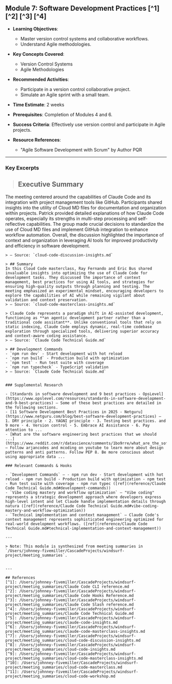 ## Module 7: Software Development Practices [^1] [^2] [^3] [^4]

- **Learning Objectives**: 
  - Master version control systems and collaborative workflows.
  - Understand Agile methodologies.

- **Key Concepts Covered**:
  - Version Control Systems
  - Agile Methodologies

- **Recommended Activities**:
  - Participate in a version control collaborative project.
  - Simulate an Agile sprint with a small team.

- **Time Estimate**: 2 weeks

- **Prerequisites**: Completion of Modules 4 and 6.

- **Success Criteria**: Effectively use version control and participate in Agile projects.

- **Resource References**: 
  - "Agile Software Development with Scrum" by Author PQR

---

### Key Excerpts

> ## Executive Summary
The meeting centered around the capabilities of Claude Code and its integration with project management tools like GitHub. Participants shared insights into the utility of Cloud MD files for documentation and organization within projects. Patrick provided detailed explanations of how Claude Code operates, especially its strengths in multi-step processing and self-reflective capabilities. The group made crucial decisions to standardize the use of Cloud MD files and implement GitHub integration to enhance workflow automation. Overall, the discussion highlighted the importance of context and organization in leveraging AI tools for improved productivity and efficiency in software development.
```
> — Source: `cloud-code-discussion-insights.md`

> ## Summary
In this Cloud Code masterclass, Ray Fernando and Eric Bus shared invaluable insights into optimizing the use of Claude Code for development tasks. They discussed the importance of context management, best practices for using AI tools, and strategies for ensuring high-quality outputs through planning and testing. The meeting emphasized an experimental mindset, encouraging developers to explore the capabilities of AI while remaining vigilant about validation and context preservation.
> — Source: `cloud-code-masterclass-insights.md`

> Claude Code represents a paradigm shift in AI-assisted development, functioning as **an agentic development partner rather than a traditional code assistant**. Unlike conventional tools that rely on static indexing, Claude Code employs dynamic, real-time codebase exploration through specialized tools, delivering superior accuracy and context-aware coding assistance.
> — Source: `Claude Code Technical Guide.md`

> ## Development Commands
- `npm run dev` - Start development with hot reload
- `npm run build` - Production build with optimization
- `npm test` - Run test suite with coverage
- `npm run typecheck` - TypeScript validation
> — Source: `Claude Code Technical Guide.md`


### Supplemental Research

- [Standards in software development and 9 best practices - OpsLevel](https://www.opslevel.com/resources/standards-in-software-development-and-9-best-practices) — Some of these best practices are detailed in the following sections.
- [11 Software Development Best Practices in 2025 - Netguru](https://www.netguru.com/blog/best-software-development-practices) — 1. DRY principle · 2. YAGNI principle · 3. Testing best practices. and 9 more · 4. Version control · 5. Embrace AI Assistance · 6. Pay attention to ...
- [What are the software engineering best practices that we should ...](https://www.reddit.com/r/datascience/comments/1bo9rre/what_are_the_software_engineering_best_practices/) — Follow arjancodes and mcoding on youtube to learn more about design patterns and anti patterns. Follow PEP 8. Be more conscious about using appropriate data ...

### Relevant Commands & Hooks

- `Development Commands` — - npm run dev - Start development with hot reload - npm run build - Production build with optimization - npm test - Run test suite with coverage - npm run typec ([ref](reference/Claude Code Technical Guide.md#development-commands))
- `Vibe coding mastery and workflow optimization` — "Vibe coding" represents a strategic development approach where developers express high-level intent and let Claude handle implementation details through natura ([ref](reference/Claude Code Technical Guide.md#vibe-coding-mastery-and-workflow-optimization))
- `Technical implementation and context management` — Claude Code's context management represents sophisticated engineering optimized for real-world development workflows. ([ref](reference/Claude Code Technical Guide.md#technical-implementation-and-context-management))

---

> Note: This module is synthesized from meeting summaries in `/Users/johnney-fivemiller/CascadeProjects/windsurf-project/meeting_summaries`.


---

## References
[^1]: /Users/johnney-fivemiller/CascadeProjects/windsurf-project/meeting_summaries/Claude Code CLI reference.md
[^2]: /Users/johnney-fivemiller/CascadeProjects/windsurf-project/meeting_summaries/Claude Code Hooks Reference.md
[^3]: /Users/johnney-fivemiller/CascadeProjects/windsurf-project/meeting_summaries/Claude Code Slash reference.md
[^4]: /Users/johnney-fivemiller/CascadeProjects/windsurf-project/meeting_summaries/Claude Code Technical Guide.md
[^5]: /Users/johnney-fivemiller/CascadeProjects/windsurf-project/meeting_summaries/claude-code-insights.md
[^6]: /Users/johnney-fivemiller/CascadeProjects/windsurf-project/meeting_summaries/claude-code-masterclass-insights.md
[^7]: /Users/johnney-fivemiller/CascadeProjects/windsurf-project/meeting_summaries/cloud-code-discussion-insights.md
[^8]: /Users/johnney-fivemiller/CascadeProjects/windsurf-project/meeting_summaries/cloud-code-insights.md
[^9]: /Users/johnney-fivemiller/CascadeProjects/windsurf-project/meeting_summaries/cloud-code-masterclass-insights.md
[^10]: /Users/johnney-fivemiller/CascadeProjects/windsurf-project/meeting_summaries/cloud-code-masterclass.md
[^11]: /Users/johnney-fivemiller/CascadeProjects/windsurf-project/meeting_summaries/cloud-code-workshop.md

